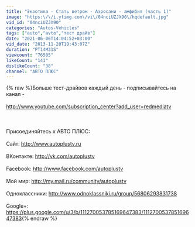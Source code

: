 ```yaml
---
title: "Экзотика - Стать ветром - Аэросани - амфибия (часть 1)"
image: "https:\/\/i.ytimg.com\/vi\/04nciUZJX90\/hqdefault.jpg"
vid_id: "04nciUZJX90"
categories: "Autos-Vehicles"
tags: ["auto","avto","тест драйв"]
date: "2021-06-06T14:04:52+03:00"
vid_date: "2013-11-20T19:43:07Z"
duration: "PT14M31S"
viewcount: "76505"
likeCount: "141"
dislikeCount: "38"
channel: "АВТО ПЛЮС"
---
```

{% raw %}Больше тест-драйвов каждый день - подписывайтесь на канал -<br /><br /><a rel="nofollow" target="blank" href="http://www.youtube.com/subscription_center?add_user=redmediatv">http://www.youtube.com/subscription_center?add_user=redmediatv</a><br /><br /><br /><br />Присоединяйтесь к АВТО ПЛЮС:<br /><br />Сайт: <a rel="nofollow" target="blank" href="http://www.autoplustv.ru">http://www.autoplustv.ru</a><br /><br />ВКонтакте: <a rel="nofollow" target="blank" href="http://vk.com/autoplustv">http://vk.com/autoplustv</a><br /><br />Facebook: <a rel="nofollow" target="blank" href="http://www.facebook.com/autoplustv">http://www.facebook.com/autoplustv</a><br /><br />Мой мир: <a rel="nofollow" target="blank" href="http://my.mail.ru/community/autoplustv">http://my.mail.ru/community/autoplustv</a><br /><br />Одноклассники: <a rel="nofollow" target="blank" href="http://www.odnoklassniki.ru/group/56806293831738">http://www.odnoklassniki.ru/group/56806293831738</a><br /><br />Google+: <a rel="nofollow" target="blank" href="https://plus.google.com/u/3/b/111270053785169647383/111270053785169647383">https://plus.google.com/u/3/b/111270053785169647383/111270053785169647383</a>{% endraw %}
